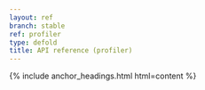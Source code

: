 ```yaml
---
layout: ref
branch: stable
ref: profiler
type: defold
title: API reference (profiler)
---
```

{% include anchor_headings.html html=content %}
